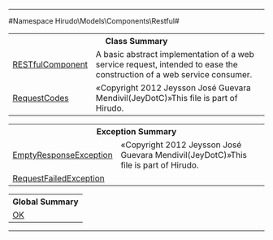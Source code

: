 

- - -

#Namespace Hirudo\Models\Components\Restful#

<table class="title">
<tr><th colspan="2" class="title">Class Summary</th></tr>
<tr><td class="name"><a href="https://github.com/JeyDotC/Hirudo-docs/blob/master/hirudo/models/components/restful/restfulcomponent.md">RESTfulComponent</a></td><td class="description">A basic abstract implementation of a web service request, intended to ease
the construction of a web service consumer.</td></tr>
<tr><td class="name"><a href="https://github.com/JeyDotC/Hirudo-docs/blob/master/hirudo/models/components/restful/requestcodes.md">RequestCodes</a></td><td class="description">«Copyright 2012 Jeysson José Guevara Mendivil(JeyDotC)»This file is part of Hirudo.
</td></tr>
</table>

<table class="title">
<tr><th colspan="2" class="title">Exception Summary</th></tr>
<tr><td class="name"><a href="https://github.com/JeyDotC/Hirudo-docs/blob/master/hirudo/models/components/restful/emptyresponseexception.md">EmptyResponseException</a></td><td class="description">«Copyright 2012 Jeysson José Guevara Mendivil(JeyDotC)»This file is part of Hirudo.
</td></tr>
<tr><td class="name"><a href="https://github.com/JeyDotC/Hirudo-docs/blob/master/hirudo/models/components/restful/requestfailedexception.md">RequestFailedException</a></td><td class="description"></td></tr>
</table>

<table class="title">
<tr><th colspan="2" class="title">Global Summary</th></tr>
<tr><td class="name"><a href="package-globals.md#OK">OK</a></td><td class="description"></td></tr>
</table>

- - -


